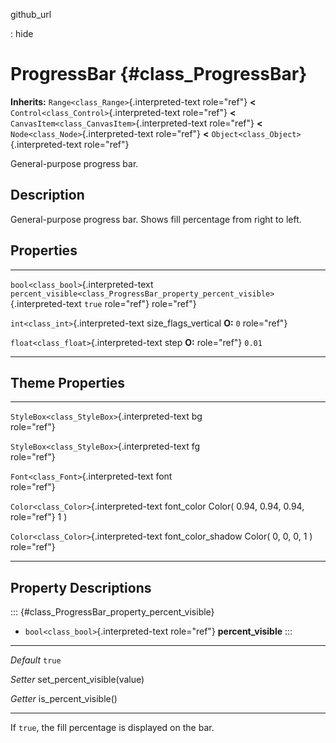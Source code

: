 github\_url

:   hide

ProgressBar {#class_ProgressBar}
===========

**Inherits:** `Range<class_Range>`{.interpreted-text role="ref"} **\<**
`Control<class_Control>`{.interpreted-text role="ref"} **\<**
`CanvasItem<class_CanvasItem>`{.interpreted-text role="ref"} **\<**
`Node<class_Node>`{.interpreted-text role="ref"} **\<**
`Object<class_Object>`{.interpreted-text role="ref"}

General-purpose progress bar.

Description
-----------

General-purpose progress bar. Shows fill percentage from right to left.

Properties
----------

  ---------------------------------------- --------------------------------------------------------------------------------- -----------
  `bool<class_bool>`{.interpreted-text     `percent_visible<class_ProgressBar_property_percent_visible>`{.interpreted-text   `true`
  role="ref"}                              role="ref"}                                                                       

  `int<class_int>`{.interpreted-text       size\_flags\_vertical                                                             **O:** `0`
  role="ref"}                                                                                                                

  `float<class_float>`{.interpreted-text   step                                                                              **O:**
  role="ref"}                                                                                                                `0.01`
  ---------------------------------------- --------------------------------------------------------------------------------- -----------

Theme Properties
----------------

  ---------------------------------------------- --------------------- -------------------------
  `StyleBox<class_StyleBox>`{.interpreted-text   bg                    
  role="ref"}                                                          

  `StyleBox<class_StyleBox>`{.interpreted-text   fg                    
  role="ref"}                                                          

  `Font<class_Font>`{.interpreted-text           font                  
  role="ref"}                                                          

  `Color<class_Color>`{.interpreted-text         font\_color           Color( 0.94, 0.94, 0.94,
  role="ref"}                                                          1 )

  `Color<class_Color>`{.interpreted-text         font\_color\_shadow   Color( 0, 0, 0, 1 )
  role="ref"}                                                          
  ---------------------------------------------- --------------------- -------------------------

Property Descriptions
---------------------

::: {#class_ProgressBar_property_percent_visible}
-   `bool<class_bool>`{.interpreted-text role="ref"}
    **percent\_visible**
:::

  ----------- ------------------------------
  *Default*   `true`

  *Setter*    set\_percent\_visible(value)

  *Getter*    is\_percent\_visible()
  ----------- ------------------------------

If `true`, the fill percentage is displayed on the bar.
